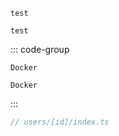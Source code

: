 ``` [nuxt.config.ts]
test
```

``` [named-icon ~vscode-icons:default-folder~]
test
```

::: code-group

``` [Docker ~vscode-icons:file-type-docker2~]
Docker
```

``` [Docker2 ~vscode-icons:file-type-docker2~]
Docker
```

:::

```ts [users/[id]/index.ts]
// users/[id]/index.ts
```
